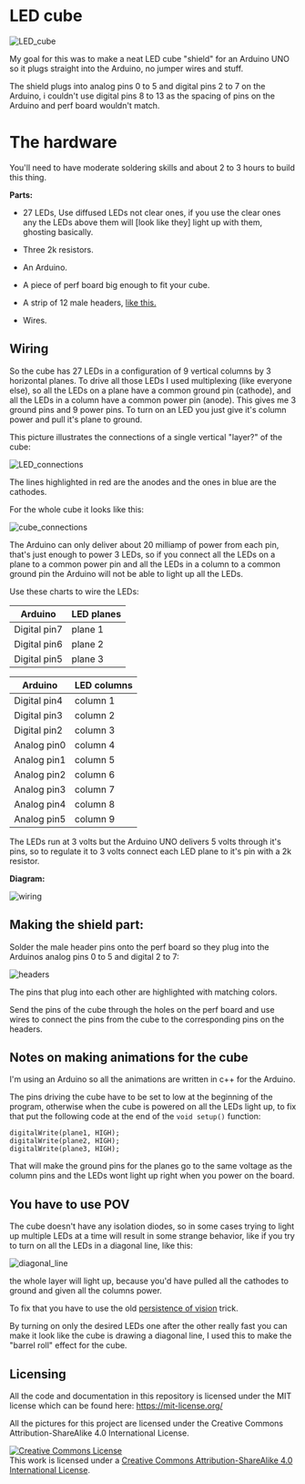 # LED cube 

![LED_cube](https://aaalearn.mystagingwebsite.com/wp-content/uploads/2018/05/featured.png)

My goal for this was to make a neat LED cube "shield" for an Arduino UNO so it plugs straight into
the Arduino, no jumper wires and stuff.

The shield plugs into analog pins 0 to 5 and digital pins 2 to 7 on the Arduino, i couldn't use
digital pins 8 to 13 as the spacing of pins on the Arduino and perf board wouldn't match.

# The hardware

You'll need to have moderate soldering skills and about 2 to 3 hours to build this thing.

**Parts:**

* 27 LEDs, Use diffused LEDs not clear ones, if you use the clear ones any the 
  LEDs above them will [look like they] light up with them, ghosting basically.

* Three 2k resistors.

* An Arduino.

* A piece of perf board big enough to fit your cube.

* A strip of 12 male headers, [like this.](https://duckduckgo.com/?q=male+headers&t=ffab&atb=v100-7&iax=images&ia=images&iai=http%3A%2F%2Fktechnics.com%2Fwp-content%2Fuploads%2F2016%2F02%2F1x26_male_pin.jpg)

* Wires.

## Wiring

So the cube has 27 LEDs in a configuration of 9 vertical columns by 3 horizontal planes.
To drive all those LEDs I used multiplexing (like everyone else), so all the LEDs on a 
plane have a common ground pin (cathode), and all the LEDs in a column have a common power pin (anode).
This gives me 3 ground pins and 9 power pins.
To turn on an LED you just give it's column power and pull it's plane to ground.

This picture illustrates the connections of a single vertical "layer?" of the cube:

![LED_connections](https://aaalearn.mystagingwebsite.com/wp-content/uploads/2018/05/led_connections.png)

The lines highlighted in red are the anodes and the ones in blue are the cathodes.

For the whole cube it looks like this:

![cube_connections](https://aaalearn.mystagingwebsite.com/wp-content/uploads/2018/05/cube_side.png)


The Arduino can only deliver about 20 milliamp of power from each pin, that's just enough
to power 3 LEDs, so if you connect all the LEDs on a plane to a common power pin and all the 
LEDs in a column to a common ground pin the Arduino will not be able to light up all the LEDs.

Use these charts to wire the LEDs:

Arduino      |      LED planes
-------------|------------------
Digital pin7 |      plane 1
Digital pin6 |      plane 2
Digital pin5 |      plane 3


Arduino      |      LED columns
-------------|------------------
Digital pin4 |      column 1
Digital pin3 |      column 2
Digital pin2 |      column 3
Analog pin0  |      column 4
Analog pin1  |      column 5
Analog pin2  |      column 6
Analog pin3  |      column 7
Analog pin4  |      column 8
Analog pin5  |      column 9

The LEDs run at 3 volts but the Arduino UNO delivers 5 volts through it's pins, 
so to regulate it to 3 volts connect each LED plane to it's pin with a 2k resistor.

**Diagram:**

![wiring](https://aaalearn.mystagingwebsite.com/wp-content/uploads/2018/05/led_cube_wiring.png)

## Making the shield part:

Solder the male header pins onto the perf board so they plug into the Arduinos analog pins 0 to 5 
and digital 2 to 7:

![headers](https://aaalearn.mystagingwebsite.com/wp-content/uploads/2018/05/sheild_headers.png)

The pins that plug into each other are highlighted with matching colors.

Send the pins of the cube through the holes on the perf board and use wires to connect the 
pins from the cube to the corresponding pins on the headers.

## Notes on making animations for the cube

I'm using an Arduino so all the animations are written in c++ for the Arduino.

The pins driving the cube have to be set to low at the beginning of the program, otherwise 
when the cube is powered on all the LEDs light up, to fix that put the following
code at the end of the `void setup()` function:

```
digitalWrite(plane1, HIGH);
digitalWrite(plane2, HIGH);
digitalWrite(plane3, HIGH);
```

That will make the ground pins for the planes go to the same voltage as the column pins and the
LEDs wont light up right when you power on the board.

## You have to use POV
The cube doesn't have any isolation diodes, so in some cases trying to light up multiple LEDs
at a time will result in some strange behavior, like if you try to turn on 
all the LEDs in a diagonal line, like this:

![diagonal_line](https://aaalearn.mystagingwebsite.com/wp-content/uploads/2018/05/diagonal.png)

the whole layer will light up, because you'd have pulled all the cathodes to ground and given all the columns power.

To fix that you have to use the old [persistence of vision](https://en.wikipedia.org/wiki/Persistence_of_vision) trick.

By turning on only the desired LEDs one after the other really fast you can make it look
like the cube is drawing a diagonal line, I used this to make the "barrel roll" effect for the cube.


## Licensing

All the code and documentation in this repository is licensed under the MIT license which can be found here: https://mit-license.org/

All the pictures for this project are licensed under the Creative Commons Attribution-ShareAlike 4.0 International License.

<a rel="license" href="http://creativecommons.org/licenses/by-sa/4.0/"><img alt="Creative Commons License" style="border-width:0" src="https://i.creativecommons.org/l/by-sa/4.0/88x31.png" /></a><br />This work is licensed under a <a rel="license" href="http://creativecommons.org/licenses/by-sa/4.0/">Creative Commons Attribution-ShareAlike 4.0 International License</a>.